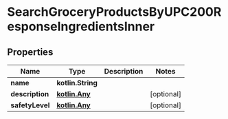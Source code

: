 
# SearchGroceryProductsByUPC200ResponseIngredientsInner

## Properties
Name | Type | Description | Notes
------------ | ------------- | ------------- | -------------
**name** | **kotlin.String** |  | 
**description** | [**kotlin.Any**](.md) |  |  [optional]
**safetyLevel** | [**kotlin.Any**](.md) |  |  [optional]



